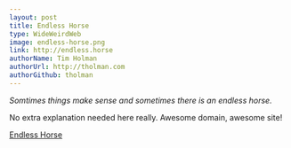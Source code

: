 ```yaml
---
layout: post
title: Endless Horse
type: WideWeirdWeb
image: endless-horse.png
link: http://endless.horse
authorName: Tim Holman
authorUrl: http://tholman.com
authorGithub: tholman
---
```


_Somtimes things make sense and sometimes there is an endless horse._

No extra explanation needed here really. Awesome domain, awesome site!

[Endless Horse](http://endless.horse)
